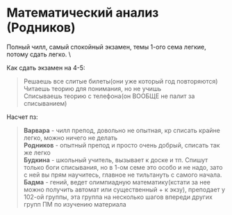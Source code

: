 # Математический анализ (Родников)
Полный чилл, самый спокойный экзамен, темы 1-ого сема легкие, потому сдать легко. \

Как сдать экзамен на 4-5:
>Решаешь все слитые билеты(они уже который год повторяются) \
>Читаешь теорию для понимания, но не учишь \
>Списываешь теорию с телефона(он ВООБЩЕ не палит за списыванием)

Насчет пз:
>**Варвара** - чилл препод, довольно не опытная, кр списать крайне легко, можно ничего не делать \
>**Родников** - опытный препод и просто очень добрый, списать так же легко \
>**Будкина** - школьный учитель, вызывает к доске и тп. Спишут только боги списывания, но в 1-ом семе это особо и не надо, зато с ней вы прям научитесь, главное не тильтануть с самого начала. \
>**Бадма** - гений, ведет олимпиадную математику(кстати за нее можно получить автомат или существенный + к экзу), преподает у 102-ой группы, эта группа на несколько шагов впереди других групп ПМ по изучению материала
